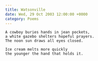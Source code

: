 ```yaml
---
title: Watsonville
date: Wed, 29 Oct 2003 12:00:00 +0000
category: Poems
---
```


    A cowboy buries hands in jean pockets,  
    a white gazebo shelters hopeful prayers.  
    The noon sun draws all eyes closed.

    Ice cream melts more quickly  
    the younger the hand that holds it.


